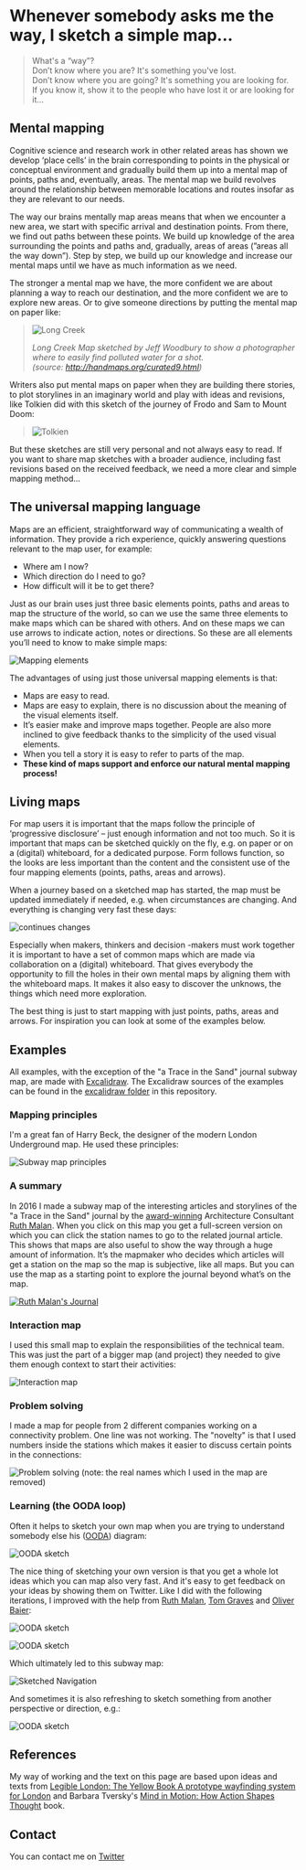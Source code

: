 # Whenever somebody asks me the way, I sketch a simple map...

>What's a “way”?   
>Don’t know where you are? It's something you've lost.    
>Don’t know where you are going? It's something you are looking for.     
>If you know it, show it to the people who have lost it or are looking for it...

## Mental mapping

Cognitive science and research work in other related areas has shown we develop ‘place cells’ in the brain corresponding to points in the physical or conceptual environment and gradually build them up into a mental map of points, paths and, eventually, areas. The mental map we build revolves around the relationship between memorable locations and routes insofar as they are relevant to our needs.

The way our brains mentally map areas means that when we encounter a new area, we start with specific arrival and destination points. From there, we find out paths between these points. We build up knowledge of the area surrounding the points and paths and, gradually, areas of areas (”areas all the way down”). Step by step, we build up our knowledge and increase our mental maps until we have as much information as we need.

The stronger a mental map we have, the more confident we are about planning a way to reach our destination, and the more confident we are to explore new areas. Or to give someone directions by putting the mental map on paper like:

>![Long Creek](images/LongCreek.png)
>
>*Long  Creek Map sketched by Jeff Woodbury to show a photographer where to easily find polluted water for a shot.*  
>*(source: http://handmaps.org/curated9.html)*

Writers also put mental maps on paper when they are building there stories, to plot storylines in an imaginary world and play with ideas and revisions, like Tolkien did with this sketch of the journey of Frodo and Sam to Mount Doom:

>![Tolkien](images/FrodoSam.jpg)

But these sketches are still very personal and not always easy to read. If you want to share map sketches with a broader audience, including fast revisions based on the received feedback, we need a more clear and simple mapping method...

## The universal mapping language

Maps are an efficient, straightforward way of communicating a wealth of information. They provide a rich experience, quickly answering questions relevant to the map user, for example:

-	Where am I now?
-	Which direction do I need to go?
-	How difficult will it be to get there?

Just as our brain uses just three basic elements points, paths and areas to map the structure of the world, so can we use the same three elements to make maps which can be shared with others. And on these maps we can use arrows to indicate action, notes or directions.
So these are all elements you’ll need to know to make simple maps:

![Mapping elements](images/DiagrammingTheWorldSketchElements.png)

The advantages of using just those universal mapping elements is that:

-	Maps are easy to read.
-	Maps are easy to explain, there is no discussion about the meaning of the visual elements itself.
-	It’s easier make and improve maps together. People are also more inclined to give feedback thanks to the simplicity of the used visual elements.
-	When you tell a story it is easy to refer to parts of the map. 
-	**These kind of maps support and enforce our natural mental mapping process!**


## Living maps

For map users it is important that the maps follow the principle of ‘progressive disclosure’ – just enough information and not too much. So it is important that maps can be sketched quickly on the fly, e.g. on paper or on a (digital) whiteboard, for a dedicated purpose. Form follows function, so the looks are less important than the content and the consistent use of the four mapping elements (points, paths, areas and arrows). 

When a journey based on a sketched map has started, the map must be updated immediately if needed, e.g. when circumstances are changing. And everything is changing very fast these days:

![continues changes](images/Diagram.png)

Especially when makers, thinkers and decision -makers must work together it is important to have a set of common maps which are made via collaboration on a (digital) whiteboard. That gives everybody the opportunity to fill the holes in their own mental maps by aligning them with the whiteboard maps. It makes it also easy to discover the unknows, the things which need more exploration. 

The best thing is just to start mapping with just points, paths, areas and arrows. For inspiration you can look at some of the examples below.

## Examples

All examples, with the exception of the "a Trace in the Sand" journal subway map, are made with [Excalidraw](https://excalidraw.com/). The Excalidraw sources of the examples can be found in the [excalidraw folder](https://github.com/mapbakery/mapbakery.github.io/tree/master/excalidraw) in this repository.

### Mapping principles

I'm a great fan of Harry Beck, the designer of the modern London Underground map. He used these principles:

![Subway map principles](images/Beck.png)

### A summary

In 2016 I made a subway map of the interesting articles and storylines of the  "a Trace in the Sand" journal by the [award-winning](https://resources.sei.cmu.edu/news-events/events/northrop-award/recipients.cfm) Architecture Consultant [Ruth Malan](http://www.ruthmalan.com/). When you click on this map you get a full-screen version on which you can click the station names to go to the related journal article. This shows that maps are also useful to show the way through a huge amount of information. It’s the mapmaker who decides which articles will get a station on the map so the map is subjective, like all maps. But you can use the map as a starting point to explore the journal beyond what’s on the map.

[![Ruth Malan's Journal](images/RuthMalanJournal.svg)](https://raw.githubusercontent.com/mapbakery/mapbakery.github.io/master/images/RuthMalanJournal.svg)

### Interaction map

I used this small map to explain the responsibilities of the technical team. This was just the part of a bigger map (and project) they needed to give them enough context to start their activities:

![Interaction map](images/interactiondiagram.jpg)

### Problem solving

I made a map for people from 2 different companies working on a connectivity problem. One line was not working. The "novelty" is that I used numbers inside the stations  which makes it easier to discuss certain points in the connections: 

![Problem solving](images/ProblemSolving.png)
(note: the real names which I used in the map are removed)

### Learning (the OODA loop)

Often it helps to sketch your own map when you are trying to understand somebody else his ([OODA](https://en.wikipedia.org/wiki/OODA_loop#/media/File:OODA.Boyd.svg)) diagram:

![OODA sketch](images/OODAoriginal.png)

The nice thing of sketching your own version is that you get a whole lot ideas which you can map also very fast. And it's easy to get feedback on your ideas by showing them on Twitter. Like I did with the following iterations, I improved with the help from [Ruth Malan](https://twitter.com/ruthmalan), [Tom Graves](https://twitter.com/tetradian) and [Oliver Baier](https://twitter.com/OliverBaier):

![OODA sketch](images/SODA.png)

![OODA sketch](images/MODA.png)

Which ultimately led to this subway map:

![Sketched Navigation](images/SketchedNavigation.png)

And sometimes it is also refreshing to sketch something from another perspective or direction, e.g.:

![OODA sketch](images/OODA(R).png)

## References

My way of working and the text on this page are based upon ideas and texts from [Legible London: The Yellow Book A prototype wayfinding system for London](http://content.tfl.gov.uk/ll-yellow-book.pdf) and Barbara Tversky's [Mind in Motion: How Action Shapes Thought](https://www.skeptic.com/science-salon/mind-in-motion-how-action-shapes-thought/) book.


## Contact
You can contact me on [Twitter](https://twitter.com/mapbakery)
